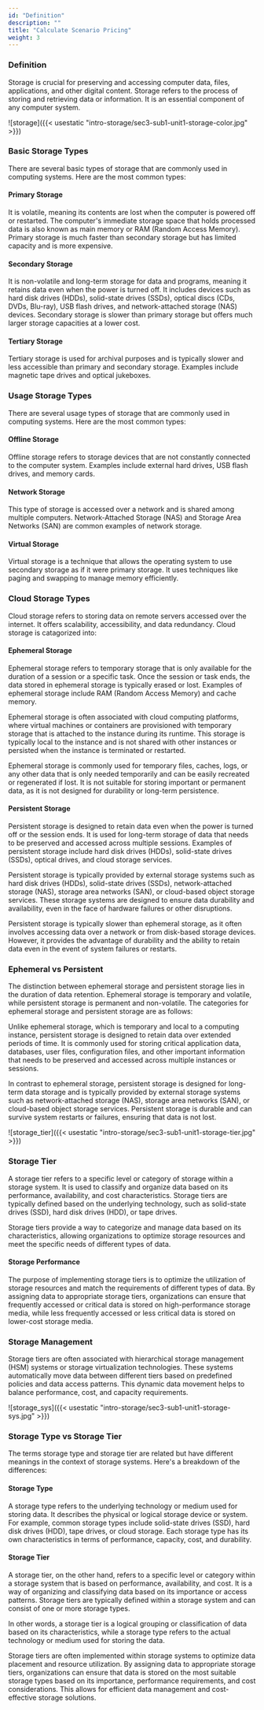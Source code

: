 ```yaml
---
id: "Definition"
description: ""
title: "Calculate Scenario Pricing"
weight: 3
---
```

### **Definition**

Storage is crucial for preserving and accessing computer data, files, applications, and other digital content. Storage refers to the process of storing and retrieving data or information. It is an essential component of any computer system.


![storage]({{< usestatic "intro-storage/sec3-sub1-unit1-storage-color.jpg" >}})

### **Basic Storage Types**

There are several basic types of storage that are commonly used in computing systems. Here are the most common types:

#### **Primary Storage**

It is volatile, meaning its contents are lost when the computer is powered off or restarted. The computer's immediate storage space that holds processed data is also known as main memory or RAM (Random Access Memory). Primary storage is much faster than secondary storage but has limited capacity and is more expensive.
#### **Secondary Storage**

It is non-volatile and long-term storage for data and programs, meaning it retains data even when the power is turned off. It includes devices such as hard disk drives (HDDs), solid-state drives (SSDs), optical discs (CDs, DVDs, Blu-ray), USB flash drives, and network-attached storage (NAS) devices. Secondary storage is slower than primary storage but offers much larger storage capacities at a lower cost.
#### **Tertiary Storage**

Tertiary storage is used for archival purposes and is typically slower and less accessible than primary and secondary storage. Examples include magnetic tape drives and optical jukeboxes.
### **Usage Storage Types**

There are several usage types of storage that are commonly used in computing systems. Here are the most common types:
#### **Offline Storage**

Offline storage refers to storage devices that are not constantly connected to the computer system. Examples include external hard drives, USB flash drives, and memory cards.
#### **Network Storage**

This type of storage is accessed over a network and is shared among multiple computers. Network-Attached Storage (NAS) and Storage Area Networks (SAN) are common examples of network storage.
#### **Virtual Storage**

Virtual storage is a technique that allows the operating system to use secondary storage as if it were primary storage. It uses techniques like paging and swapping to manage memory efficiently.
### **Cloud Storage Types**

Cloud storage refers to storing data on remote servers accessed over the internet. It offers scalability, accessibility, and data redundancy. Cloud storage is catagorized into:
#### **Ephemeral Storage**

Ephemeral storage refers to temporary storage that is only available for the duration of a session or a specific task. Once the session or task ends, the data stored in ephemeral storage is typically erased or lost. Examples of ephemeral storage include RAM (Random Access Memory) and cache memory.

Ephemeral storage is often associated with cloud computing platforms, where virtual machines or containers are provisioned with temporary storage that is attached to the instance during its runtime. This storage is typically local to the instance and is not shared with other instances or persisted when the instance is terminated or restarted.

Ephemeral storage is commonly used for temporary files, caches, logs, or any other data that is only needed temporarily and can be easily recreated or regenerated if lost. It is not suitable for storing important or permanent data, as it is not designed for durability or long-term persistence.
#### **Persistent Storage**

Persistent storage is designed to retain data even when the power is turned off or the session ends. It is used for long-term storage of data that needs to be preserved and accessed across multiple sessions. Examples of persistent storage include hard disk drives (HDDs), solid-state drives (SSDs), optical drives, and cloud storage services.

Persistent storage is typically provided by external storage systems such as hard disk drives (HDDs), solid-state drives (SSDs), network-attached storage (NAS), storage area networks (SAN), or cloud-based object storage services. These storage systems are designed to ensure data durability and availability, even in the face of hardware failures or other disruptions.

Persistent storage is typically slower than ephemeral storage, as it often involves accessing data over a network or from disk-based storage devices. However, it provides the advantage of durability and the ability to retain data even in the event of system failures or restarts.
### **Ephemeral vs Persistent**

The distinction between ephemeral storage and persistent storage lies in the duration of data retention. Ephemeral storage is temporary and volatile, while persistent storage is permanent and non-volatile. The categories for ephemeral storage and persistent storage are as follows:

Unlike ephemeral storage, which is temporary and local to a computing instance, persistent storage is designed to retain data over extended periods of time. It is commonly used for storing critical application data, databases, user files, configuration files, and other important information that needs to be preserved and accessed across multiple instances or sessions.

In contrast to ephemeral storage, persistent storage is designed for long-term data storage and is typically provided by external storage systems such as network-attached storage (NAS), storage area networks (SAN), or cloud-based object storage services. Persistent storage is durable and can survive system restarts or failures, ensuring that data is not lost.

![storage_tier]({{< usestatic "intro-storage/sec3-sub1-unit1-storage-tier.jpg" >}})

### **Storage Tier**

A storage tier refers to a specific level or category of storage within a storage system. It is used to classify and organize data based on its performance, availability, and cost characteristics. Storage tiers are typically defined based on the underlying technology, such as solid-state drives (SSD), hard disk drives (HDD), or tape drives.

Storage tiers provide a way to categorize and manage data based on its characteristics, allowing organizations to optimize storage resources and meet the specific needs of different types of data.
#### **Storage Performance**

The purpose of implementing storage tiers is to optimize the utilization of storage resources and match the requirements of different types of data. By assigning data to appropriate storage tiers, organizations can ensure that frequently accessed or critical data is stored on high-performance storage media, while less frequently accessed or less critical data is stored on lower-cost storage media.
### **Storage Management**

Storage tiers are often associated with hierarchical storage management (HSM) systems or storage virtualization technologies. These systems automatically move data between different tiers based on predefined policies and data access patterns. This dynamic data movement helps to balance performance, cost, and capacity requirements.

![storage_sys]({{< usestatic "intro-storage/sec3-sub1-unit1-storage-sys.jpg" >}})

### **Storage Type vs Storage Tier**

The terms storage type and storage tier are related but have different meanings in the context of storage systems. Here's a breakdown of the differences:
#### **Storage Type**

A storage type refers to the underlying technology or medium used for storing data. It describes the physical or logical storage device or system. For example, common storage types include solid-state drives (SSD), hard disk drives (HDD), tape drives, or cloud storage. Each storage type has its own characteristics in terms of performance, capacity, cost, and durability.
#### **Storage Tier**

A storage tier, on the other hand, refers to a specific level or category within a storage system that is based on performance, availability, and cost. It is a way of organizing and classifying data based on its importance or access patterns. Storage tiers are typically defined within a storage system and can consist of one or more storage types.

In other words, a storage tier is a logical grouping or classification of data based on its characteristics, while a storage type refers to the actual technology or medium used for storing the data.

Storage tiers are often implemented within storage systems to optimize data placement and resource utilization. By assigning data to appropriate storage tiers, organizations can ensure that data is stored on the most suitable storage types based on its importance, performance requirements, and cost considerations. This allows for efficient data management and cost-effective storage solutions.
